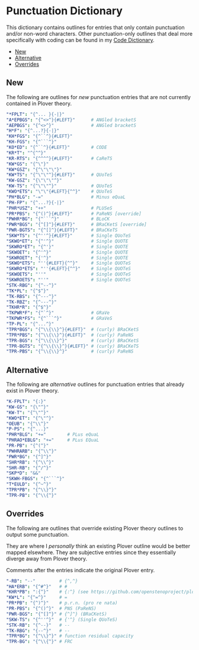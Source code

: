 # Punctuation Dictionary

This dictionary contains outlines for entries that only contain punctuation
and/or non-word characters. Other punctuation-only outlines that deal more
specifically with coding can be found in my [Code Dictionary][].

<!-- vim-markdown-toc GFM -->

* [New](#new)
* [Alternative](#alternative)
* [Overrides](#overrides)

<!-- vim-markdown-toc -->

## New

The following are outlines for _new_ punctuation entries that are not currently
contained in Plover theory.

```yaml
"*FPLT": "{^... }{-|}"
"A*EPBGS": "{^<>^}{#LEFT}"      # ANGled bracketS
"AEPBGS": "{^<>^}"              # ANGled bracketS
"H*F": "{^...?}{-|}"
"KH*FGS": "{^``^}{#LEFT}"
"KH-FGS": "{^```^}"
"KO*ED": "{^``^}{#LEFT}"        # CODE
"KR*T": "^{^^}"
"KR-RTS": "{^^^^}{#LEFT}"       # CaReTS
"KW*GS": "{^\"}"
"KW*GSZ": "{^\"\"\"}"
"KW*TS": "{^\"\"^}{#LEFT}"      # QUoTeS
"KW-GSZ": "{\"\"\"^}"
"KW-TS": "{^\"\"^}"             # QUoTeS
"KWO*ETS": "\"\"{#LEFT}{^^}"    # QUoTeS
"PH*BLG": "-="                  # Minus eQuaL
"PH-FP": "{^...?}{-|}"
"PHR*USZ": "++"                 # PLUSeS
"PR*PBS": "{^()^}{#LEFT}"       # PaReNS [override]
"PWHR*BG": "{^```^}"            # BLoCK
"PWR*BGS": "{^[]^}{#LEFT}"      # BRaCKetS [override]
"PWR-BGTS": "{^[]^}{#LEFT}"     # BRaCKeTS
"SKW*TS": "{^''^}{#LEFT}"       # Single QUoTeS
"SKWO*ET": "{^'^}"              # Single QUOTE
"SKWRO*ET": "{^'}"              # Single QUOTE
"SKWOET": "{^'^}"               # Single QUOTE
"SKWROET": "{'^}"               # Single QUOTE
"SKWO*ETS": "''{#LEFT}{^^}"     # Single QUOTeS
"SKWRO*ETS": "''{#LEFT}{^^}"    # Single QUOTeS
"SKWOETS": "''"                 # Single QUOTeS
"SKWROETS": "''"                # Single QUOTeS
"STK-RBG": "{^--^}"
"TK*PL": "{^$^}"
"TK-RBS": "{^---^}"
"TK-RBZ": "{^---^}"
"TKHR*R": "{^$^}"
"TKPWR*F": "{^`^}"              # GRaVe
"TKPWR*FS": "{^```^}"           # GRaVeS
"TP-PL": "{^...^}"
"TPR*BGS": "{^\\{\\}^}{#LEFT}"  # (curly) BRaCKetS
"TPR*PBS": "{^\\{\\}^}{#LEFT}"  # (curly) PaReNS
"TPR-BGS": "{^\\{\\}^}"         # (curly) BRaCKetS
"TPR-BGTS": "{^\\{\\}^}{#LEFT}" # (curly) BRaCKeTS
"TPR-PBS": "{^\\{\\}^}"         # (curly) PaReNS
```

## Alternative

The following are _alternative_ outlines for punctuation entries that already
exist in Plover theory.

```yaml
"K-FPLT": "{:}"
"KW-GS": "{\"^}"
"KW-T": "{^\"^}"
"KWO*ET": "{^\"^}"
"OEUB": "{^\\^}"
"P-PS": "{^...}"
"PHR*BLG": "+="        # PLus eQuaL
"PHRAO*EBLG": "+="     # PLus EQuaL
"PR-PB": "{^(^}"
"PWHRARB": "{^\\^}"
"PWR*BG": "{^]^}"
"SHR*RB": "{^\\^}"
"SHR-RB": "{^/^}"
"SKP*D": "&&"
"SKWH-FBGS": "{^```^}"
"T*EULD": "{^~^}"
"TPR*PB": "{^\\}^}"
"TPR-PB": "{^\\{^}"
```

## Overrides

The following are outlines that override existing Plover theory outlines to
output some punctuation.

They are where I _personally_ think an existing Plover outline would be better
mapped elsewhere. They are subjective entries since they essentially diverge
away from Plover theory.

Comments after the entries indicate the original Plover entry.

```yaml
"-RB": "--"         # {^,^}
"HA*ERB": "{^#^}"   # #
"KHR*PB": ":{^}"    # {:^} (see https://github.com/openstenoproject/plover/issues/1407)
"KW*L": "{^=^}"     # =
"PR*PB": "{^)^}"    # p.r.n. (pro re nata)
"PR-PBS": "{^()^}"  # PNS (PaReNS)
"PWR-BGS": "{^[]^}" # {^]^} (BRaCKetS)
"SKW-TS": "{^''^}"  # {'^} (Single QUoTeS)
"STK-RB": "{^--}"   # --
"TK-RBG": "{--^}"   # --
"TPR*BG": "{^\\}^}" # function residual capacity
"TPR-BG": "{^\\{^}" # FRC
```

[Code Dictionary]: ./code.md
